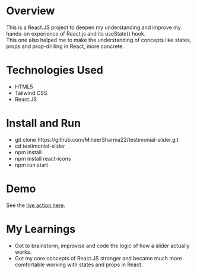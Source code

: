 # Overview
This is a React.JS project to deepen my understanding and improve my hands-on experience of React.js and its useState() hook.<br>
This one also helped me to make the understanding of concepts like states, props and prop-drilling in React, more concrete.

# Technologies Used
<ul>
  <li>HTML5</li>
  <li>Tailwind CSS</li>
  <li>React.JS</li>
</ul>

# Install and Run
<ul>
  <li>git clone https://github.com/MiheerSharma22/testimonial-slider.git
  <li>cd testimonial-slider</li>
  <li>npm install</li>
  <li>npm install react-icons</li>
  <li>npm run start</li>
</ul>

# Demo
See the <a href="https://testimonials-slider-app.netlify.app/">live action here</a>.

# My Learnings
<ul>
  <li>Got to brainstorm, improvise and code the logic of how a slider actually works.</li>
  <li>Got my core concepts of React.JS stronger and became much more comfortable working with states and props in React.</li>
</ul>
